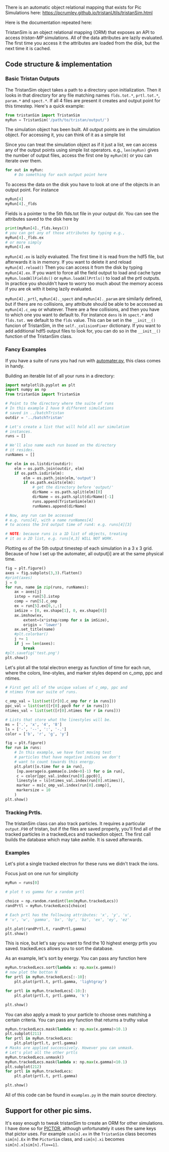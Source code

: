 There is an automatic object relational mapping that exists for Pic Simulations here: https://pcrumley.github.io/tristanUtils/tristanSim.html 

Here is the documentation repeated here: 

TristanSim is an object relational mapping (ORM) that exposes an API to access 
*tristan-MP* simulations. All of the data attributes are lazily evaluated. 
The first time you access it the attributes are loaded from the disk, but the next time it is cached.

## Code structure & implementation

### Basic Tristan Outputs
The TristanSim object takes a path to a directory upon initialization. Then it looks in that directory for any
file matching names `flds.tot.*`, `prtl.tot.*`, `param.*` and `spect.*`. If all 4 files are present it creates
and output point for this timestep. Here's a quick example:
```python
from tristanSim import TristanSim
myRun = TristanSim('/path/to/tristan/output/')
```
The simulation object has been built. All output points are in the simulation object. For accessing it,
you can think of it as a simple list


Since you can treat the simulation object as if it just a list, we can access any of the output points using simple
list operators. e.g., `len(myRun)` gives the number of output files, access the first
one by `myRun[0]` or you can iterate over them.
```python
for out in myRun:
    # Do something for each output point here
```

To access the data on the disk you have to look at one of the objects in an output point. For instance
```python
myRun[4]
myRun[4]._flds
```
Fields is a pointer to the 5th flds.tot file in your output dir. You can see the attributes saved to the disk here by
```python
print(myRun[4]._flds.keys())
# you can get any of those attributes by typing e.g.,
myRun[4]._flds.ex
# or more simply
myRun[4].ex
```
`myRun[4].ex` is lazily evaluated. The first time it is read from the hdf5 file,
but afterwards it is in memory. If you want to delete it and reload `myRun[4].reload()`
Then you can access it from the disk by typing `myRun[4].ex`.
If you want to force all the field output to load and cache type `myRun.loadAllFields()`
or `myRun.loadAllPrtls()` to load all the prtl outputs. In practice you shouldn't have to worry too much
about the memory access if you are ok with it being lazily evaluated.

`myRun[4]._prtl`, `myRun[4]._spect` and `myRun[4]._param` are similarly defined, but if there are no collisions, any attribute should be able to be accessed as `myRun[4].c_omp` or whatever. There are a few collisions, and then you have to which one you want to default to. For instance `dens` is in `spect.*` and `flds.tot.` we default to the `flds` value. This can be set in the `__init__()` funcion of TristanSim, in the `self._colisionFixer` dictionary. If you want to add additional hdf5 output files to look for, you can do so in the `__init__()` function of the TristanSim class.

### Fancy Examples
If you have a suite of runs you had run with [automater.py](automater.md),
this class comes in handy.

Building an iterable list of all your runs in a directory:
```python
import matplotlib.pyplot as plt
import numpy as np
from tristanSim import TristanSim

# Point to the directory where the suite of runs
# In this example I have 9 different simulations
# saved in ../batchTristan
outdir = '../batchTristan'

# Let's create a list that will hold all our simulation
# instances.
runs = []

# We'll also name each run based on the directory
# it resides.
runNames = []

for elm in os.listdir(outdir):
    elm = os.path.join(outdir, elm)
    if os.path.isdir(elm):
        elm = os.path.join(elm,'output')
        if os.path.exists(elm):
            # get the directory before 'output/'
            dirName = os.path.split(elm)[0]
            dirName = os.path.split(dirName)[-1]
            runs.append(TristanSim(elm))
            runNames.append(dirName)

# Now, any run can be accessed
# e.g. runs[4], with a name runNames[4]
# to access the 3rd output time of run4: e.g. runs[4][3]

# NOTE: because runs is a 1D list of objects, treating
# it as a 2D list, e.g. runs[4,3] WILL NOT WORK.
```

Plotting ex of the 5th output timestep of each simulation in a 3 x 3 grid. Because of how I set up the automater, all output[i] are at the same physical time.

```python
fig = plt.figure()
axes = fig.subplots(3,3).flatten()
#print(axes)
j = 0
for run, name in zip(runs, runNames):
    ax = axes[j]
    istep = run[5].istep
    comp = run[5].c_omp
    ex = run[5].ex[0,:,:]
    imSize = [0, ex.shape[1], 0, ex.shape[0]]
    ax.imshow(ex,
        extent=(x*istep/comp for x in imSize),
        origin = 'lower')
    ax.set_title(name)
    #plt.colorbar()
    j += 1
    if j == len(axes):
        break
#plt.savefig('test.png')
plt.show()
```

Let's plot all the total electron energy as function of time for each run, where the colors, line-styles,
and marker styles depend on c_omp, ppc and ntimes.

```python
# First get all of the unique values of c_omp, ppc and
# ntimes from our suite of runs.

c_omp_val = list(set([r[0].c_omp for r in runs]))
ppc_val = list(set([r[0].ppc0 for r in runs]))
ntimes_val = list(set([r[0].ntimes for r in runs]))

# Lists that store what the linestyles will be.
ms = ['.', 'x', '4', '8']
ls = ['-', '--', ':', '-.']
color = ['b', 'r', 'g', 'y']

fig = plt.figure()
for run in runs:
    # In this example, we have fast moving test
    # particles that have negative indices we don't
    # want to count towards this energy.
    plt.plot([o.time for o in run],
     [np.average(o.gammae[o.inde>0]-1) for o in run],
     c = color[ppc_val.index(run[0].ppc0)],
     linestyle = ls[ntimes_val.index(run[0].ntimes)],
     marker = ms[c_omp_val.index(run[0].comp)],
     markersize = 10
    )
plt.show()
```

### Tracking Prtls.

The tristanSim class can also track particles. It requires a particular
`output.F90` of tristan, but if the files are saved properly,
you'll find all of the tracked particles in a trackedLecs and
trackedIon object. The first call builds the database which may take
awhile. It is saved afterwards.

### Examples
Let's plot a single tracked electron for these runs we didn't track the ions.

Focus just on one run for simplicity
```python
myRun = runs[0]

# plot t vs gamma for a random prtl

choice = np.random.randint(len(myRun.trackedLecs))
randPrtl = myRun.trackedLecs[choice]

# Each prtl has the following attributes: 'x', 'y', 'u',
# 'v', 'w', 'gamma', 'bx', 'by', 'bz', 'ex', 'ey', 'ez'

plt.plot(randPrtl.t, randPrtl.gamma)
plt.show()
```

This is nice, but let's say you want to find the 10 highest energy
prtls you saved. trackedLecs allows you to sort the database.

As an example, let's  sort by energy. You can pass any function here
```python
myRun.trackedLecs.sort(lambda x: np.max(x.gamma))
# now plot the botton N
for prtl in myRun.trackedLecs[:-10]:
    plt.plot(prtl.t, prtl.gamma, 'lightgray')

for prtl in myRun.trackedLecs[-10:]:
    plt.plot(prtl.t, prtl.gamma, 'k')

plt.show()
```
You can also apply a mask to your particle to choose ones
matching a certain criteria. You can pass any function
that returns a truthy value
```python
myRun.trackedLecs.mask(lambda x: np.max(x.gamma)>10.1)
plt.subplot(211)
for prtl in myRun.trackedLecs:
    plt.plot(prtl.t, prtl.gamma)
# Masks are applied successively. However you can unmask.
# Let's plot all the other prtls
myRun.trackedLecs.unmask()
myRun.trackedLecs.mask(lambda x: np.max(x.gamma)<10.1)
plt.subplot(212)
for prtl in myRun.trackedLecs:
    plt.plot(prtl.t, prtl.gamma)

plt.show()
```

All of this code can be found in `examples.py` in the main source directory.

## Support for other pic sims.

It's easy enough to tweak tristanSim to create an ORM for other simulations. I have done so for 
[PICTOR](https://rahuliitk.wixsite.com/pictor/getting-started), although unfortunately it 
uses the same keys that pictor uses. For example `sim[n].ex` in the `TristanSim` class becomes `sim[n].Ex` in the `PictorSim` class, and `sim[n].xi` becomes `sim[n].x[sim[n].flv==1]`.

